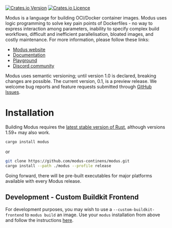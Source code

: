 [![Crates.io Version](https://img.shields.io/crates/v/modus.svg)](https://crates.io/crates/modus)
[![Crates.io Licence](https://img.shields.io/crates/l/modus.svg)](https://crates.io/crates/modus)

Modus is a language for building OCI/Docker container images. Modus uses logic programming to solve key pain points of Dockerfiles - no way to express interaction among parameters, inability to specify complex build workflows, difficult and inefficient parallelisation, bloated images, and costly maintenance. For more information, please follow these links:

- [Modus website](https://modus-continens.com)
- [Documentation](https://docs.modus-continens.com)
- [Playground](https://play.modus-continens.com)
- [Discord community](https://discord.gg/bXxwfVE9Kj)

Modus uses semantic versioning; until version 1.0 is declared, breaking changes are possible. The current version, 0.1, is a preview release. We welcome bug reports and feature requests submitted through [GitHub Issues](https://github.com/mechtaev/modus/issues).

# Installation

Building Modus requires the [latest stable version of Rust](https://www.whatrustisit.com/), although
versions 1.59+ may also work.

``` sh
cargo install modus
```
or 
``` sh
git clone https://github.com/modus-continens/modus.git
cargo install --path ./modus --profile release
```

Going forward, there will be pre-built executables for major platforms available with every Modus release.

## Development - Custom Buildkit Frontend

For development purposes, you may wish to use a `--custom-buildkit-frontend` to `modus build` an image.
Use your `modus` installation from above and follow the instructions [here](./DEVELOPMENT.md).
